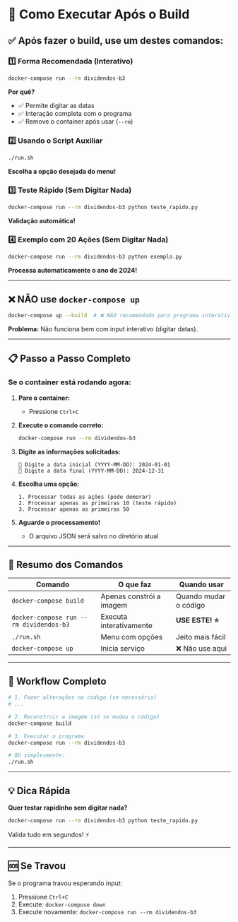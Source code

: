 # 🚀 Como Executar Após o Build

## ✅ Após fazer o build, use um destes comandos:

### 1️⃣ Forma Recomendada (Interativo)
```bash
docker-compose run --rm dividendos-b3
```

**Por quê?**
- ✅ Permite digitar as datas
- ✅ Interação completa com o programa
- ✅ Remove o container após usar (`--rm`)

### 2️⃣ Usando o Script Auxiliar
```bash
./run.sh
```

**Escolha a opção desejada do menu!**

### 3️⃣ Teste Rápido (Sem Digitar Nada)
```bash
docker-compose run --rm dividendos-b3 python teste_rapido.py
```

**Validação automática!**

### 4️⃣ Exemplo com 20 Ações (Sem Digitar Nada)
```bash
docker-compose run --rm dividendos-b3 python exemplo.py
```

**Processa automaticamente o ano de 2024!**

---

## ❌ NÃO use `docker-compose up`

```bash
docker-compose up --build  # ❌ NÃO recomendado para programa interativo
```

**Problema:** Não funciona bem com input interativo (digitar datas).

---

## 📋 Passo a Passo Completo

### Se o container está rodando agora:

1. **Pare o container:**
   - Pressione `Ctrl+C`

2. **Execute o comando correto:**
   ```bash
   docker-compose run --rm dividendos-b3
   ```

3. **Digite as informações solicitadas:**
   ```
   📅 Digite a data inicial (YYYY-MM-DD): 2024-01-01
   📅 Digite a data final (YYYY-MM-DD): 2024-12-31
   ```

4. **Escolha uma opção:**
   ```
   1. Processar todas as ações (pode demorar)
   2. Processar apenas as primeiras 10 (teste rápido)
   3. Processar apenas as primeiras 50
   ```

5. **Aguarde o processamento!**
   - O arquivo JSON será salvo no diretório atual

---

## 🎯 Resumo dos Comandos

| Comando | O que faz | Quando usar |
|---------|-----------|-------------|
| `docker-compose build` | Apenas constrói a imagem | Quando mudar o código |
| `docker-compose run --rm dividendos-b3` | Executa interativamente | **USE ESTE! ⭐** |
| `./run.sh` | Menu com opções | Jeito mais fácil |
| `docker-compose up` | Inicia serviço | ❌ Não use aqui |

---

## 🔄 Workflow Completo

```bash
# 1. Fazer alterações no código (se necessário)
# ...

# 2. Reconstruir a imagem (só se mudou o código)
docker-compose build

# 3. Executar o programa
docker-compose run --rm dividendos-b3

# OU simplesmente:
./run.sh
```

---

## 💡 Dica Rápida

**Quer testar rapidinho sem digitar nada?**

```bash
docker-compose run --rm dividendos-b3 python teste_rapido.py
```

Valida tudo em segundos! ⚡

---

## 🆘 Se Travou

Se o programa travou esperando input:

1. Pressione `Ctrl+C`
2. Execute: `docker-compose down`
3. Execute novamente: `docker-compose run --rm dividendos-b3`

